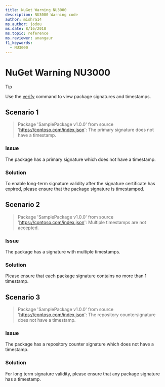 ```yaml
---
title: NuGet Warning NU3000
description: NU3000 Warning code
author: mishra14
ms.author: jodou
ms.date: 8/16/2018
ms.topic: reference
ms.reviewer: anangaur
f1_keywords: 
  - NU3000
---
```


# NuGet Warning NU3000

> [!Tip]
> Use the [verify](../cli-reference/cli-ref-verify.md) command to view package signatures and timestamps.

## Scenario 1

> Package 'SamplePackage v1.0.0' from source 'https://contoso.com/index.json': The primary signature does not have a timestamp.

### Issue

The package has a primary signature which does not have a timestamp.


### Solution

To enable long-term signature validity after the signature certificate has expired, please ensure that the package signature is timestamped.



## Scenario 2

> Package 'SamplePackage v1.0.0' from source 'https://contoso.com/index.json': Multiple timestamps are not accepted.

### Issue

The package has a signature with multiple timestamps.


### Solution

Please ensure that each package signature contains no more than 1 timestamp.



## Scenario 3

> Package 'SamplePackage v1.0.0' from source 'https://contoso.com/index.json': The repository countersignature does not have a timestamp.

### Issue

The package has a repository counter signature which does not have a timestamp.


### Solution

For long term signature validity, please ensure that any package signature has a timestamp.



